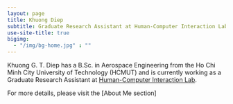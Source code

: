 ```yaml
---
layout: page
title: Khuong Diep
subtitle: Graduate Research Assistant at Human-Computer Interaction Lab, Sejong University, South Korea
use-site-title: true
bigimg:
  - "/img/bg-home.jpg" : ""
---
```


Khuong G. T. Diep has a B.Sc. in Aerospace Engineering from the Ho Chi Minh City University of Technology (HCMUT) and is currently working as a Graduate Research Assistant at [Human-Computer Interaction Lab](http://home.sejong.ac.kr/~ykim/).

For more details, please visit the [About Me section]
